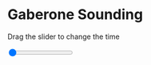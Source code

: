 <h1>Gaberone Sounding</h1>
<p>Drag the slider to change the time</p>

<div class="slidecontainer">
<input oninput='setImage(this)' class="slider" type="range" min="0" max="7" value="0" step="1" />
<img id='img'/>
</div>

<script>
var img = document.getElementById('img');
var img_array = ['/assets/images/skwt/skd_gaberone_wrfout_d01_2020-06-23_12:00:00.png',
'/assets/images/skwt/skd_gaberone_wrfout_d01_2020-06-23_18:00:00.png',
'/assets/images/skwt/skd_gaberone_wrfout_d01_2020-06-24_00:00:00.png',
'/assets/images/skwt/skd_gaberone_wrfout_d01_2020-06-24_06:00:00.png',
'/assets/images/skwt/skd_gaberone_wrfout_d01_2020-06-24_12:00:00.png',
'/assets/images/skwt/skd_gaberone_wrfout_d01_2020-06-24_18:00:00.png',
'/assets/images/skwt/skd_gaberone_wrfout_d01_2020-06-25_00:00:00.png',];
function setImage(obj)
{
        var value = obj.value;
        img.src = img_array[value];

}
</script>
